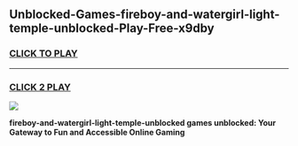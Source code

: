 
## Unblocked-Games-fireboy-and-watergirl-light-temple-unblocked-Play-Free-x9dby
<h3>
<a href="https://premium76.site?title=fireboy-and-watergirl-light-temple-unblocked&ref=18A1">CLICK TO PLAY</a></h3>
<hr>

<h3>
<a href="https://premium76.site?title=fireboy-and-watergirl-light-temple-unblocked&ref=18A1">CLICK 2 PLAY</a>
  
</h3>

<a href="https://premium76.site?title=fireboy-and-watergirl-light-temple-unblocked&ref=18A1"><img src="https://clearcache.store/games.png"></a>


**fireboy-and-watergirl-light-temple-unblocked games unblocked: Your Gateway to Fun and Accessible Online Gaming**
